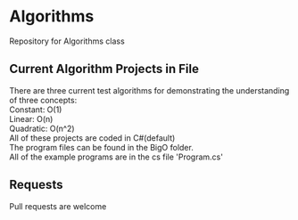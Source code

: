 # Algorithms
Repository for Algorithms class
## Current Algorithm Projects in File
There are three current test algorithms for demonstrating
the understanding of three concepts:  \
Constant: O(1)  \
Linear: O(n)  \
Quadratic: O(n^2)  \
All of these projects are coded in C#(default)  \
The program files can be found in the BigO folder.  \
All of the example programs are in the cs file 'Program.cs'

## Requests
Pull requests are welcome

